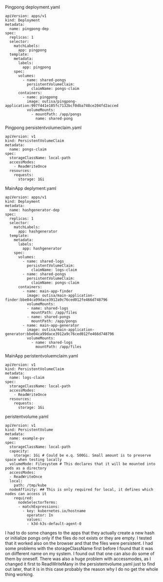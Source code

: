 Pingpong deployment.yaml
```
apiVersion: apps/v1
kind: Deployment
metadata:
  name: pingpong-dep
spec:
  replicas: 1
  selector:
    matchLabels:
      app: pingpong
  template:
    metadata:
      labels:
        app: pingpong
    spec:
      volumes:
        - name: shared-pongs
          persistentVolumeClaim:
            claimName: pongs-claim
      containers:
        - name: pingpong
          image: outisa/pingpong-application:997f441e105fc7132bcf0dba748ce204fd2acced
          volumeMounts:
            - mountPath: /app/pongs
              name: shared-pong
```              
Pingpong persistentvolumeclaim.yaml
```
apiVersion: v1
kind: PersistentVolumeClaim
metadata:
  name: pongs-claim
spec:
  storageClassName: local-path
  accessModes:
    - ReadWriteOnce
  resources:
    requests:
      storage: 1Gi
```
MainApp deplyment.yaml
```
apiVersion: apps/v1
kind: Deployment
metadata:
  name: hashgenerator-dep
spec:
  replicas: 1
  selector:
    matchLabels:
      app: hashgenerator
  template:
    metadata:
      labels:
        app: hashgenerator
    spec:
      volumes:
        - name: shared-logs
          persistentVolumeClaim:
            claimName: logs-claim
        - name: shared-pongs
          persistentVolumeClaim:
            claimName: pongs-claim
      containers:
        - name: main-app-finder
          image: outisa/main-application-finder:bbe04ca99dace3912a9c76ced012fe466d748796
          volumeMounts:
          - name: shared-logs          
            mountPath: /app/files
          - name: shared-pongs
            mountPath: /app/pongs
        - name: main-app-generator
          image: outisa/main-application-generator:bbe04ca99dace3912a9c76ced012fe466d748796
          volumeMounts:
            - name: shared-logs
              mountPath: /app/files
```
MainApp peristentvoluemclaim.yaml
```
apiVersion: v1
kind: PersistentVolumeClaim
metadata:
  name: logs-claim
spec:
  storageClassName: local-path
  accessModes:
    - ReadWriteOnce
  resources:
    requests:
      storage: 1Gi
```
peristentvolume.yaml
```
apiVersion: v1
kind: PersistentVolume
metadata:
  name: example-pv
spec:
  storageClassName: local-path
  capacity:
    storage: 1Gi # Could be e.q. 500Gi. Small amount is to preserve space when testing locally
  volumeMode: Filesystem # This declares that it will be mounted into pods as a directory
  accessModes:
  - ReadWriteOnce
  local:
    path: /tmp/kube
  nodeAffinity: ## This is only required for local, it defines which nodes can access it
    required:
      nodeSelectorTerms:
      - matchExpressions:
        - key: kubernetes.io/hostname
          operator: In
          values:
          - k3d-k3s-default-agent-0
```

I had to do some changes to the apps that they actually create a new hash or initialize pongs only if the files do not exists or they are empty.
I tested that it worked also on the browser and that the files were persistent. I had some problems with the storageClassName first before
I found that it was on diifferent name on my system. I found out that one can also do some of them by oneself. There was also a huge problem with accessmodes, 
as I changed it first to ReadWriteMany in the persistentvolume.yaml just to find out later, that it is in this case probably the reason why I do no get the whole thing working.
